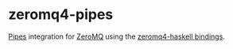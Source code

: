 zeromq4-pipes
=============

[Pipes](https://hackage.haskell.org/package/pipes) integration for
[ZeroMQ](http://zeromq.org/) using the [zeromq4-haskell
bindings](https://hackage.haskell.org/package/zeromq4-haskell).
